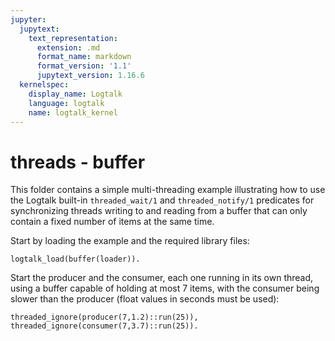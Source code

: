 ```yaml
---
jupyter:
  jupytext:
    text_representation:
      extension: .md
      format_name: markdown
      format_version: '1.1'
      jupytext_version: 1.16.6
  kernelspec:
    display_name: Logtalk
    language: logtalk
    name: logtalk_kernel
---
```


<!--
________________________________________________________________________

This file is part of Logtalk <https://logtalk.org/>  
SPDX-FileCopyrightText: 1998-2025 Paulo Moura <pmoura@logtalk.org>  
SPDX-License-Identifier: Apache-2.0

Licensed under the Apache License, Version 2.0 (the "License");
you may not use this file except in compliance with the License.
You may obtain a copy of the License at

    http://www.apache.org/licenses/LICENSE-2.0

Unless required by applicable law or agreed to in writing, software
distributed under the License is distributed on an "AS IS" BASIS,
WITHOUT WARRANTIES OR CONDITIONS OF ANY KIND, either express or implied.
See the License for the specific language governing permissions and
limitations under the License.
________________________________________________________________________
-->

# threads - buffer

This folder contains a simple multi-threading example illustrating how
to use the Logtalk built-in `threaded_wait/1` and `threaded_notify/1`
predicates for synchronizing threads writing to and reading from a buffer
that can only contain a fixed number of items at the same time. 

Start by loading the example and the required library files:

```logtalk
logtalk_load(buffer(loader)).
```

Start the producer and the consumer, each one running in its own thread,
using a buffer capable of holding at most 7 items, with the consumer being
slower than the producer (float values in seconds must be used):

```logtalk
threaded_ignore(producer(7,1.2)::run(25)), threaded_ignore(consumer(7,3.7)::run(25)).
```

<!--
produced item 0 (1/7 items in the buffer)
consumed item 0 (0/7 items in the buffer)
produced item 1 (1/7 items in the buffer)
produced item 2 (2/7 items in the buffer)
produced item 3 (3/7 items in the buffer)
produced item 4 (4/7 items in the buffer)
consumed item 1 (3/7 items in the buffer)
produced item 5 (4/7 items in the buffer)
produced item 6 (5/7 items in the buffer)
produced item 7 (6/7 items in the buffer)
consumed item 2 (5/7 items in the buffer)
produced item 8 (6/7 items in the buffer)
consumed item 3 (5/7 items in the buffer)
produced item 9 (6/7 items in the buffer)
consumed item 4 (5/7 items in the buffer)
produced item 10 (6/7 items in the buffer)
consumed item 5 (5/7 items in the buffer)
produced item 11 (6/7 items in the buffer)
produced item 12 (7/7 items in the buffer)
consumed item 6 (6/7 items in the buffer)
produced item 13 (7/7 items in the buffer)
consumed item 7 (6/7 items in the buffer)
produced item 14 (7/7 items in the buffer)
consumed item 8 (6/7 items in the buffer)
produced item 15 (7/7 items in the buffer)
consumed item 9 (6/7 items in the buffer)
produced item 16 (7/7 items in the buffer)
consumed item 10 (6/7 items in the buffer)
produced item 17 (7/7 items in the buffer)
consumed item 11 (6/7 items in the buffer)
produced item 18 (7/7 items in the buffer)
consumed item 12 (6/7 items in the buffer)
produced item 19 (7/7 items in the buffer)
consumed item 13 (6/7 items in the buffer)
produced item 20 (7/7 items in the buffer)
consumed item 14 (6/7 items in the buffer)
produced item 21 (7/7 items in the buffer)
consumed item 15 (6/7 items in the buffer)
produced item 22 (7/7 items in the buffer)
consumed item 16 (6/7 items in the buffer)
produced item 23 (7/7 items in the buffer)
consumed item 17 (6/7 items in the buffer)
produced item 24 (7/7 items in the buffer)
consumed item 18 (6/7 items in the buffer)
consumed item 19 (5/7 items in the buffer)
consumed item 20 (4/7 items in the buffer)
consumed item 21 (3/7 items in the buffer)
consumed item 22 (2/7 items in the buffer)
consumed item 23 (1/7 items in the buffer)
consumed item 24 (0/7 items in the buffer)
-->
